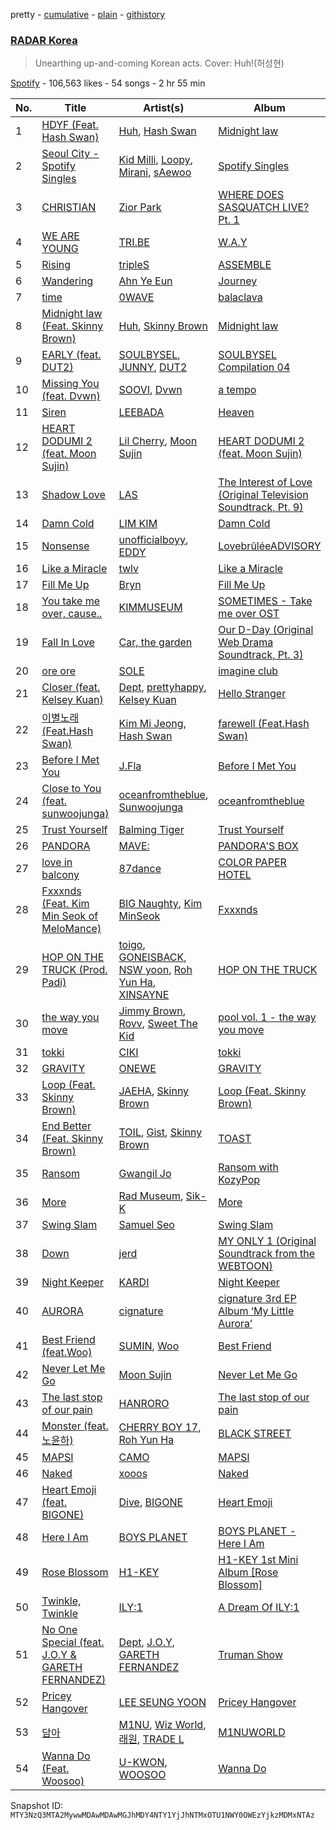 pretty - [cumulative](/playlists/cumulative/37i9dQZF1DX9IALXsyt8zk.md) - [plain](/playlists/plain/37i9dQZF1DX9IALXsyt8zk) - [githistory](https://github.githistory.xyz/mackorone/spotify-playlist-archive/blob/main/playlists/plain/37i9dQZF1DX9IALXsyt8zk)

### [RADAR Korea](https://open.spotify.com/playlist/37i9dQZF1DX9IALXsyt8zk)

> Unearthing up\-and\-coming Korean acts\. Cover: Huh!\(허성현\)

[Spotify](https://open.spotify.com/user/spotify) - 106,563 likes - 54 songs - 2 hr 55 min

| No. | Title | Artist(s) | Album | Length |
|---|---|---|---|---|
| 1 | [HDYF \(Feat\. Hash Swan\)](https://open.spotify.com/track/32dRFUzFQND2iuWeCnWdx8) | [Huh](https://open.spotify.com/artist/30AghIfoMJrMo1YqoUkEMM), [Hash Swan](https://open.spotify.com/artist/3yVEZNS0ateVfoj8FuazKg) | [Midnight law](https://open.spotify.com/album/0AoUsMZkciETOGsxubJX77) | 3:05 |
| 2 | [Seoul City \- Spotify Singles](https://open.spotify.com/track/2ZXUclexEqoF3MsLK33xsx) | [Kid Milli](https://open.spotify.com/artist/7IWshUcKfJyDWrbiF2XT8J), [Loopy](https://open.spotify.com/artist/3l9s67pOK4Stw9yW1wr0Bg), [Mirani](https://open.spotify.com/artist/6N7b9mUVwn885jI7RRg8no), [sAewoo](https://open.spotify.com/artist/5JzGdNWFlf4S7upAVbiX35) | [Spotify Singles](https://open.spotify.com/album/7IDwq3HwkSlakUOBKmTrqK) | 3:34 |
| 3 | [CHRISTIAN](https://open.spotify.com/track/1FBdX6uTlbunrv0bu3tFnF) | [Zior Park](https://open.spotify.com/artist/4gkSpcyfxtm5OFoZCYWTeD) | [WHERE DOES SASQUATCH LIVE? Pt\. 1](https://open.spotify.com/album/2TUaUffgOaezf2b52HTTWE) | 3:41 |
| 4 | [WE ARE YOUNG](https://open.spotify.com/track/3iP1Ii8sXnYNUNpEGQMXx6) | [TRI.BE](https://open.spotify.com/artist/6BgYuNomEs12UIrnxhWE9a) | [W.A.Y](https://open.spotify.com/album/7iidKsHRHGmJ1tAMz8tvZo) | 2:57 |
| 5 | [Rising](https://open.spotify.com/track/6QCPweR3aP6nj7P43WpiZs) | [tripleS](https://open.spotify.com/artist/5Z71xE9prhpHrqL5thVMyK) | [ASSEMBLE](https://open.spotify.com/album/6ArYgWdHk7mcG4knENgPN5) | 2:39 |
| 6 | [Wandering](https://open.spotify.com/track/2qDoBvu7ro7yTB2K6xGyZK) | [Ahn Ye Eun](https://open.spotify.com/artist/0qQQYIK5Sxnzt72fGyTcvs) | [Journey](https://open.spotify.com/album/5Ndzga5l9NNmpAZTp9hxM9) | 4:15 |
| 7 | [time](https://open.spotify.com/track/7KRcAAVwN5K4nDiQAhkDxe) | [0WAVE](https://open.spotify.com/artist/1nxCRfWuzM4GSCVfrqtlxz) | [balaclava](https://open.spotify.com/album/225BhK3notA8fEXeJ4oHtX) | 3:20 |
| 8 | [Midnight law \(Feat\. Skinny Brown\)](https://open.spotify.com/track/4Wd27xed0SZzYPeLdgHbsC) | [Huh](https://open.spotify.com/artist/30AghIfoMJrMo1YqoUkEMM), [Skinny Brown](https://open.spotify.com/artist/0E0fq98DMHhkAgiXWpCViX) | [Midnight law](https://open.spotify.com/album/0AoUsMZkciETOGsxubJX77) | 2:45 |
| 9 | [EARLY \(feat\. DUT2\)](https://open.spotify.com/track/4WZUZ7izRSUYhocujt9uDh) | [SOULBYSEL](https://open.spotify.com/artist/64XKgSVwpKMMZmAUftB1Hp), [JUNNY](https://open.spotify.com/artist/0lgENJQUkqkDbpsTYEayOr), [DUT2](https://open.spotify.com/artist/4YCMBr9I1zesFyMMyoc4pX) | [SOULBYSEL Compilation 04](https://open.spotify.com/album/6h8gTvlQIvC2ZZCFGTFbgm) | 3:02 |
| 10 | [Missing You \(feat\. Dvwn\)](https://open.spotify.com/track/7j7p9sU2Obtf3daiEDMF8e) | [SOOVI](https://open.spotify.com/artist/0YM7bNxtt0VzccYf1UG2G8), [Dvwn](https://open.spotify.com/artist/6WWUJGBY4ETAE22tRmgJ8b) | [a tempo](https://open.spotify.com/album/1XJ7xgz0ryXkAWVwmSEpno) | 3:13 |
| 11 | [Siren](https://open.spotify.com/track/2Oygz6GbZrGjUgfyXSxZLO) | [LEEBADA](https://open.spotify.com/artist/17vCFclNbTzsDfPgsaWaQO) | [Heaven](https://open.spotify.com/album/5w0J14k4fylvuAW93zv31W) | 2:47 |
| 12 | [HEART DODUMI 2 \(feat\. Moon Sujin\)](https://open.spotify.com/track/4NxaAErB1ylDeFr6kSFxDF) | [Lil Cherry](https://open.spotify.com/artist/523GImBnBoIvcq0n8BZIv4), [Moon Sujin](https://open.spotify.com/artist/36MQil20hjOpG5f52NQ4du) | [HEART DODUMI 2 \(feat\. Moon Sujin\)](https://open.spotify.com/album/2gTchgyLLpF4uRAyExmzvV) | 2:21 |
| 13 | [Shadow Love](https://open.spotify.com/track/0FggVfsqHP8ceT91xdJOxB) | [LAS](https://open.spotify.com/artist/4tObzkvo2Bc9EoWszG8gY4) | [The Interest of Love \(Original Television Soundtrack, Pt\. 9\)](https://open.spotify.com/album/1mmMupQqqCjLU8ZprpVD9M) | 3:55 |
| 14 | [Damn Cold](https://open.spotify.com/track/0rn1H3305mSdVSU8Nkeg49) | [LIM KIM](https://open.spotify.com/artist/4kGuk6HkL6hwuQrgSWISBv) | [Damn Cold](https://open.spotify.com/album/5NY38YKdFS1IRtrYZtjlqe) | 3:32 |
| 15 | [Nonsense](https://open.spotify.com/track/4F9lsEUqiJlpW1SE3DQMBX) | [unofficialboyy](https://open.spotify.com/artist/0hoIUrMFR0Cy6aTbma8b2o), [EDDY](https://open.spotify.com/artist/2I5WCuHrCLEemr7N04T9KN) | [LovebrûléeADVISORY](https://open.spotify.com/album/1VVGCxNDKpsU7ya1oOM6dI) | 2:40 |
| 16 | [Like a Miracle](https://open.spotify.com/track/0at4lQoyGwD6LfTVkjRQS4) | [twlv](https://open.spotify.com/artist/7hKH0uNhhgWJCumCtKMYey) | [Like a Miracle](https://open.spotify.com/album/1cTU6taR9eLQGgnaYnurhq) | 3:54 |
| 17 | [Fill Me Up](https://open.spotify.com/track/2x1Dcdn6dgzuLopYDPfIcd) | [Bryn](https://open.spotify.com/artist/74r4YBm6qWOBKKF6MhVXVq) | [Fill Me Up](https://open.spotify.com/album/15wEQBEIZ9X8LABzjFc1M6) | 2:57 |
| 18 | [You take me over, cause..](https://open.spotify.com/track/2n74yZ4nQoxaiLMuJUowpL) | [KIMMUSEUM](https://open.spotify.com/artist/1NVRvV0KqaO7VtSaVQcm3V) | [SOMETIMES \- Take me over OST](https://open.spotify.com/album/4m9ZWqqQFht0IILSBsejj9) | 3:08 |
| 19 | [Fall In Love](https://open.spotify.com/track/6KlGgR6HTAob4tXJpBpkfA) | [Car, the garden](https://open.spotify.com/artist/7c1HgFDe8ogy5NOZ1ANCJQ) | [Our D\-Day \(Original Web Drama Soundtrack, Pt\. 3\)](https://open.spotify.com/album/4ADxULhP0HEEExDwvdgFKc) | 3:24 |
| 20 | [ore ore](https://open.spotify.com/track/2hPvWV02856ZW1LSWbOycO) | [SOLE](https://open.spotify.com/artist/6naXFodImN2DwRmKCQHAUt) | [imagine club](https://open.spotify.com/album/1Fhu3FJHqttNA1d6e7VXxC) | 3:31 |
| 21 | [Closer \(feat\. Kelsey Kuan\)](https://open.spotify.com/track/6E8kQcPLCuWwgoEcXi088T) | [Dept](https://open.spotify.com/artist/48JtfAggQQpfUXQNxkGm5U), [prettyhappy](https://open.spotify.com/artist/3doCkojWogBLg7PlYwaiG5), [Kelsey Kuan](https://open.spotify.com/artist/4aWzckAj2ZOeSBbLyYXtR9) | [Hello Stranger](https://open.spotify.com/album/7Mrc7JU0vCUkWSS9Cx6fnP) | 3:02 |
| 22 | [이별노래 \(Feat.Hash Swan\)](https://open.spotify.com/track/4aAHrwccFXUpTqg9jQnyL6) | [Kim Mi Jeong](https://open.spotify.com/artist/62i8ukH7NagOk7lZE6B3xA), [Hash Swan](https://open.spotify.com/artist/3yVEZNS0ateVfoj8FuazKg) | [farewell \(Feat.Hash Swan\)](https://open.spotify.com/album/2LZ23V8gN0xkdtoGfAGqDb) | 2:59 |
| 23 | [Before I Met You](https://open.spotify.com/track/05YWcAQiLkA88HTz5QHtY7) | [J.Fla](https://open.spotify.com/artist/2GbvMs4GBhcjd9d4N9sGUV) | [Before I Met You](https://open.spotify.com/album/5uXmdGhcBBaxmwBtab0Dvq) | 3:12 |
| 24 | [Close to You \(feat\. sunwoojunga\)](https://open.spotify.com/track/5NUaCwrNWlV8tVwY6zTY4F) | [oceanfromtheblue](https://open.spotify.com/artist/76eIrOIqck4yuOhrYZGx3a), [Sunwoojunga](https://open.spotify.com/artist/04L3elxyr0XFua2Ek3domW) | [oceanfromtheblue](https://open.spotify.com/album/0M8HgrImu8DbqaHJ8dCjYg) | 2:55 |
| 25 | [Trust Yourself](https://open.spotify.com/track/0Slju470ZWMOTxfN3wHIxm) | [Balming Tiger](https://open.spotify.com/artist/6vbKIm1WsvhMMDpthYONc1) | [Trust Yourself](https://open.spotify.com/album/7wlBNw7Wyq6xKJavMaiIw4) | 2:53 |
| 26 | [PANDORA](https://open.spotify.com/track/70yszWsLJvNZuZwaHNMROf) | [MAVE:](https://open.spotify.com/artist/2ec7y2L98sHDYFylr7KqEx) | [PANDORA'S BOX](https://open.spotify.com/album/3uYJ8J1nYZB3sXjRNKWHGz) | 3:16 |
| 27 | [love in balcony](https://open.spotify.com/track/7BrlpynTrdHToVYs4uJSre) | [87dance](https://open.spotify.com/artist/1HxfCTl07FhRiJN9jY9kX3) | [COLOR PAPER HOTEL](https://open.spotify.com/album/4oqDAgsdYAQGaZu6QtmHsQ) | 3:50 |
| 28 | [Fxxxnds \(Feat\. Kim Min Seok of MeloMance\)](https://open.spotify.com/track/0S2GNnqAHC96zqB8ZIcxg4) | [BIG Naughty](https://open.spotify.com/artist/7cEaNXXTHx3LokbjUUyHal), [Kim MinSeok](https://open.spotify.com/artist/3CHn74oCO6xiThDGQcDMeA) | [Fxxxnds](https://open.spotify.com/album/7rwRRay2hz12bl652kIOTH) | 3:29 |
| 29 | [HOP ON THE TRUCK \(Prod\. Padi\)](https://open.spotify.com/track/3P8LJzc8QBtHqmLQCyoCQe) | [toigo](https://open.spotify.com/artist/5tTstLTFQFGb2dBb6h9zeG), [GONEISBACK](https://open.spotify.com/artist/4OrhX1WxBpJgjctQCIRFZt), [NSW yoon](https://open.spotify.com/artist/6xlIFpRmRNDoVuFUqzuMFE), [Roh Yun Ha](https://open.spotify.com/artist/4F0KZ0SXe4z5xrgX6TXAPy), [XINSAYNE](https://open.spotify.com/artist/4yY3FsmWRwMIFXRDkMpnBS) | [HOP ON THE TRUCK](https://open.spotify.com/album/2J08TOk3wMgXL5mKeRrjLE) | 4:23 |
| 30 | [the way you move](https://open.spotify.com/track/6V63olQ6UOmPqRgcO0bEcb) | [Jimmy Brown](https://open.spotify.com/artist/5YPCpDIPOY4WqY9Bqdw4Uc), [Rovv](https://open.spotify.com/artist/2ExJZeWFE28d7G0uq1olVy), [Sweet The Kid](https://open.spotify.com/artist/4qaGGZulMdVRK7uDgGAaNq) | [pool vol\. 1 \- the way you move](https://open.spotify.com/album/6qqLPbX9JdQmfia6WPMKdM) | 2:29 |
| 31 | [tokki](https://open.spotify.com/track/2865p4BUG6BH7v5WIjfGWN) | [CIKI](https://open.spotify.com/artist/39EEmUKhvMcVn8icCyQlg5) | [tokki](https://open.spotify.com/album/73CjMy4n5mnulB7w3PFXI0) | 3:30 |
| 32 | [GRAVITY](https://open.spotify.com/track/1idY5rVWAM5JTTOfNP7Ipm) | [ONEWE](https://open.spotify.com/artist/4D9foUQxTrsS0w2BeyCD16) | [GRAVITY](https://open.spotify.com/album/1Rqrzkqe56mPHfdEbF3rXt) | 3:42 |
| 33 | [Loop \(Feat\. Skinny Brown\)](https://open.spotify.com/track/1QO3rNfh9Zu5r14aDzYjO7) | [JAEHA](https://open.spotify.com/artist/4CF0QZtzsHDYdTHqipMGdh), [Skinny Brown](https://open.spotify.com/artist/0E0fq98DMHhkAgiXWpCViX) | [Loop \(Feat\. Skinny Brown\)](https://open.spotify.com/album/7Ddwf6aN8ZTNgr8SdpxKCF) | 2:59 |
| 34 | [End Better \(Feat\. Skinny Brown\)](https://open.spotify.com/track/5BVRrg0ewd72Jdzj7Oizty) | [TOIL](https://open.spotify.com/artist/698zn8fEOIr1OrfqG4283S), [Gist](https://open.spotify.com/artist/7MWT3sTDz6GemZla4Y5oCk), [Skinny Brown](https://open.spotify.com/artist/0E0fq98DMHhkAgiXWpCViX) | [TOAST](https://open.spotify.com/album/7zj1ryzYXQdewJ1bWQaHbJ) | 3:43 |
| 35 | [Ransom](https://open.spotify.com/track/4EwJ6dnS6yYNclTI4jEsVL) | [Gwangil Jo](https://open.spotify.com/artist/49cCO8Hy5heGnXj9hb6KEW) | [Ransom with KozyPop](https://open.spotify.com/album/5crK00yxvVXOpmkpsxLavI) | 3:01 |
| 36 | [More](https://open.spotify.com/track/6VacU6Uf16RkcQWUv3Z5Vq) | [Rad Museum](https://open.spotify.com/artist/6UdKtISMXYKSR8jcgtFePo), [Sik\-K](https://open.spotify.com/artist/5DIi2JWfQPTKffaVBlIYRn) | [More](https://open.spotify.com/album/5fdVNrQ2PoMTyhFXPPWu7L) | 2:41 |
| 37 | [Swing Slam](https://open.spotify.com/track/5SVbrvelaTW646cg5SvceW) | [Samuel Seo](https://open.spotify.com/artist/4ZPInhlYlpaCsk1vnHmKBP) | [Swing Slam](https://open.spotify.com/album/3q6KvvIzC0r1k8bT4DGErv) | 3:48 |
| 38 | [Down](https://open.spotify.com/track/7hRhNpXVmoWicHNmgXcF3j) | [jerd](https://open.spotify.com/artist/1Hj2c6llUPMtHG1JX8JMFA) | [MY ONLY 1 \(Original Soundtrack from the WEBTOON\)](https://open.spotify.com/album/26kWAzpUA7EQyimA0Fxbqx) | 3:53 |
| 39 | [Night Keeper](https://open.spotify.com/track/6hOEtej8q58BgHjvFeYohj) | [KARDI](https://open.spotify.com/artist/6v8xPUDPu5hQlu0GrYHyOE) | [Night Keeper](https://open.spotify.com/album/1Y6jdkFgLwyGt1CBuEdbgN) | 3:51 |
| 40 | [AURORA](https://open.spotify.com/track/41GURJxjE5urzLnrw2O2sI) | [cignature](https://open.spotify.com/artist/5x9WawpXGR82PWDFk9CKYQ) | [cignature 3rd EP Album ‘My Little Aurora’](https://open.spotify.com/album/0Bhl5VhnxFho8slGxiBgZK) | 3:26 |
| 41 | [Best Friend \(feat.Woo\)](https://open.spotify.com/track/0MLF5da6SiuWndgqvjC8mX) | [SUMIN](https://open.spotify.com/artist/0K4MGKGmjtdIE0W3GkGmyU), [Woo](https://open.spotify.com/artist/5a8EJtOEbUJDF4RX3mKK02) | [Best Friend](https://open.spotify.com/album/6edM83YRAJhqhaBkOth7wO) | 2:39 |
| 42 | [Never Let Me Go](https://open.spotify.com/track/60O330MwrWVWCp9fpxzulM) | [Moon Sujin](https://open.spotify.com/artist/36MQil20hjOpG5f52NQ4du) | [Never Let Me Go](https://open.spotify.com/album/0kv9JCJCu71C5g0Un6trnq) | 3:03 |
| 43 | [The last stop of our pain](https://open.spotify.com/track/6RIWij0YRX8zZJ9pv9CTbS) | [HANRORO](https://open.spotify.com/artist/5wVJpXzuKV6Xj7Yhsf2uYx) | [The last stop of our pain](https://open.spotify.com/album/1738g3cEdlEp8BantdCSOC) | 4:12 |
| 44 | [Monster \(feat.노윤하\)](https://open.spotify.com/track/0MsOPluJ1VgCND8FgQEFBx) | [CHERRY BOY 17](https://open.spotify.com/artist/0jxGPRjBD9ofybNRoB14dc), [Roh Yun Ha](https://open.spotify.com/artist/4F0KZ0SXe4z5xrgX6TXAPy) | [BLACK STREET](https://open.spotify.com/album/14Rb4SqwyoqIIDagxB8Iqm) | 2:36 |
| 45 | [MAPSI](https://open.spotify.com/track/4CkCx4BUC7Be2fcGX1UCxG) | [CAMO](https://open.spotify.com/artist/2YkhzcYyxJvtl5W6pY0PuF) | [MAPSI](https://open.spotify.com/album/2D1OkejpfnqXVPoxhrQM05) | 2:40 |
| 46 | [Naked](https://open.spotify.com/track/2dFIqSB5r0IrqJFJS367Kx) | [xooos](https://open.spotify.com/artist/0OqnFLmTWiVGm3Ifk6mahQ) | [Naked](https://open.spotify.com/album/2zpxFjdb5JINyMyvTpyGOc) | 2:54 |
| 47 | [Heart Emoji \(feat\. BIGONE\)](https://open.spotify.com/track/5BhMBl7sVdjb8SOY7fwZjT) | [Dive](https://open.spotify.com/artist/1FqFb3OhgJhXPOdg3Rzocd), [BIGONE](https://open.spotify.com/artist/0bQhUyXffQjkd6horP6fKX) | [Heart Emoji](https://open.spotify.com/album/3woPtSI7v4acRdHxKcjUvA) | 2:18 |
| 48 | [Here I Am](https://open.spotify.com/track/5ZMbkW9TYzmKyod6FCIS4Q) | [BOYS PLANET](https://open.spotify.com/artist/49pGKUCSjzaCfv8gdTWG98) | [BOYS PLANET \- Here I Am](https://open.spotify.com/album/3qaFHMGRbufnBob2fGNKkc) | 4:04 |
| 49 | [Rose Blossom](https://open.spotify.com/track/29j6SXQOmfSbiemMriO25W) | [H1\-KEY](https://open.spotify.com/artist/5GwQwY63I9hrUUFlQB8FYU) | [H1\-KEY 1st Mini Album \[Rose Blossom\]](https://open.spotify.com/album/6SiQfUj2qhO7kg66BwvY9L) | 3:15 |
| 50 | [Twinkle, Twinkle](https://open.spotify.com/track/5RonLpKNWLO6lXmt7R07W8) | [ILY:1](https://open.spotify.com/artist/3FvFhUWP00xtwBrHtby3v8) | [A Dream Of ILY:1](https://open.spotify.com/album/142c1ICdvzVtOftdswYEaG) | 3:21 |
| 51 | [No One Special \(feat\. J.O.Y & GARETH FERNANDEZ\)](https://open.spotify.com/track/0Gn4sPo3XJk1J897upDQru) | [Dept](https://open.spotify.com/artist/48JtfAggQQpfUXQNxkGm5U), [J.O.Y](https://open.spotify.com/artist/1oB65aeaC4Cql0h6VvX0mm), [GARETH FERNANDEZ](https://open.spotify.com/artist/5OCCRySomkXZXoE1JQ5Hkb) | [Truman Show](https://open.spotify.com/album/6dPPKcd9FxtjGrwONNOTLR) | 2:50 |
| 52 | [Pricey Hangover](https://open.spotify.com/track/2KNiJbce5AFLO5B2dzV0EQ) | [LEE SEUNG YOON](https://open.spotify.com/artist/6z4R3mCiiIiLgpicseyNkV) | [Pricey Hangover](https://open.spotify.com/album/4nL0tmcbgdh8ivz77MWgzQ) | 3:00 |
| 53 | [담아](https://open.spotify.com/track/5OH5VvM5qIZDiJC1JVWLfe) | [M1NU](https://open.spotify.com/artist/2JDfkwLPoHoH1EKw6Og6uH), [Wiz World](https://open.spotify.com/artist/64uYVs5XasE9xxAItdyPCn), [래원](https://open.spotify.com/artist/5wrj3tbmQ8cvjcA80MtZP9), [TRADE L](https://open.spotify.com/artist/6b29EYSqnLhUyxC3yyNbyr) | [M1NUWORLD](https://open.spotify.com/album/6TxDYynoC6vnuC3vKlBb9h) | 3:31 |
| 54 | [Wanna Do \(Feat\. Woosoo\)](https://open.spotify.com/track/5SrciZTUDnvRijVeZDeiRz) | [U\-KWON](https://open.spotify.com/artist/1dpFCgmBpElH7pcsfSfXqG), [WOOSOO](https://open.spotify.com/artist/5tBYK0JUgSy3ajIg31JvUp) | [Wanna Do](https://open.spotify.com/album/1WGZUJSEy3uG9iBbqlNQye) | 2:43 |

Snapshot ID: `MTY3NzQ3MTA2MywwMDAwMDAwMGJhMDY4NTY1YjJhNTMxOTU1NWY0OWEzYjkzMDMxNTAz`

